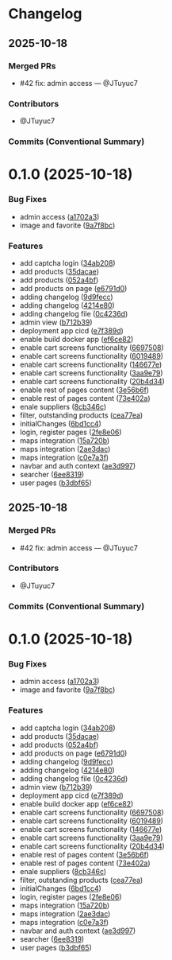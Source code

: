 # Changelog

## 2025-10-18

### Merged PRs

- #42 fix: admin access — @JTuyuc7

### Contributors

- @JTuyuc7

### Commits (Conventional Summary)

# 0.1.0 (2025-10-18)


### Bug Fixes

* admin access ([a1702a3](https://github.com/JTuyuc7/ASII_project/commit/a1702a32d491cb6075ffa79083c9aacd2ef9aac1))
* image and favorite ([9a7f8bc](https://github.com/JTuyuc7/ASII_project/commit/9a7f8bc4f8c43baafdb45788fc6a1a521eb6a8c1))


### Features

* add captcha login ([34ab208](https://github.com/JTuyuc7/ASII_project/commit/34ab208ccb024f8751097c1cdb4866a26d72d1f7))
* add products ([35dacae](https://github.com/JTuyuc7/ASII_project/commit/35dacaed2f5e1ae7d2724257da492f362fb69361))
* add products ([052a4bf](https://github.com/JTuyuc7/ASII_project/commit/052a4bf3b03d3c9da20a0b668312d82a933dda04))
* add products on page ([e6791d0](https://github.com/JTuyuc7/ASII_project/commit/e6791d07a1f8aae4c559f5898b40dc7f84808bb2))
* adding changelog ([9d9fecc](https://github.com/JTuyuc7/ASII_project/commit/9d9feccbd5ae171fc4abff35ccc1e423510069e0))
* adding changelog ([4214e80](https://github.com/JTuyuc7/ASII_project/commit/4214e80d0b62f50c67731720acdfb9c9287a0372))
* adding changelog file ([0c4236d](https://github.com/JTuyuc7/ASII_project/commit/0c4236ddb64340b250c3c7a6c4c77f8ad7855896))
* admin view ([b712b39](https://github.com/JTuyuc7/ASII_project/commit/b712b3992edca1d2536a06655356f523c8a1773f))
* deployment app cicd ([e7f389d](https://github.com/JTuyuc7/ASII_project/commit/e7f389d37862beae47382bd9f40cbb285249ae8a))
* enable build docker app ([ef6ce82](https://github.com/JTuyuc7/ASII_project/commit/ef6ce826463156d28760840a22dd9025717ec3ad))
* enable cart screens functionality ([6697508](https://github.com/JTuyuc7/ASII_project/commit/66975089909c212cc348fd8cbe63f07331398dfe))
* enable cart screens functionality ([6019489](https://github.com/JTuyuc7/ASII_project/commit/601948902a4c07b301889263611421634616e4d8))
* enable cart screens functionality ([146677e](https://github.com/JTuyuc7/ASII_project/commit/146677ea071368219e22adfe8766a8a73121ea30))
* enable cart screens functionality ([3aa9e79](https://github.com/JTuyuc7/ASII_project/commit/3aa9e790cc3cd22dabf765048ef43603f4057834))
* enable cart screens functionality ([20b4d34](https://github.com/JTuyuc7/ASII_project/commit/20b4d347d9e96825131dda67e1401b89ae00573c))
* enable rest of pages content ([3e56b6f](https://github.com/JTuyuc7/ASII_project/commit/3e56b6f928a1627177ad38f4d67587f5aa19b20f))
* enable rest of pages content ([73e402a](https://github.com/JTuyuc7/ASII_project/commit/73e402ade8877032a34d4eab7d5df812c3576fd3))
* enale suppliers ([8cb346c](https://github.com/JTuyuc7/ASII_project/commit/8cb346c7228f9448813a763ca592a002fa8797c4))
* filter, outstanding products ([cea77ea](https://github.com/JTuyuc7/ASII_project/commit/cea77ea60de7f25a1a5eaba73f0c7904aa8d3dba))
* initialChanges ([6bd1cc4](https://github.com/JTuyuc7/ASII_project/commit/6bd1cc4456f6ac4922cf280bb8972ccf9d443617))
* login, register pages ([2fe8e06](https://github.com/JTuyuc7/ASII_project/commit/2fe8e06865cb8c0ab2fd62ad21fcb1dcaa34b0f5))
* maps integration ([15a720b](https://github.com/JTuyuc7/ASII_project/commit/15a720b3f2678a7784afd963346e88a7160dfa1c))
* maps integration ([2ae3dac](https://github.com/JTuyuc7/ASII_project/commit/2ae3dac4d9936e8098fbb3ea2a7b0ec08535719a))
* maps integration ([c0e7a3f](https://github.com/JTuyuc7/ASII_project/commit/c0e7a3f68615a03f4c74f968647cb1c2ac7e74c3))
* navbar and auth context ([ae3d997](https://github.com/JTuyuc7/ASII_project/commit/ae3d9974dd7de8f3739ddaae33a84d7ac6108d74))
* searcher ([6ee8319](https://github.com/JTuyuc7/ASII_project/commit/6ee8319491360b5029a4b3d3a615699b8e53e141))
* user pages ([b3dbf65](https://github.com/JTuyuc7/ASII_project/commit/b3dbf65dde7c52f8a692c78185535319191990c4))





## 2025-10-18

### Merged PRs

- #42 fix: admin access — @JTuyuc7

### Contributors

- @JTuyuc7

### Commits (Conventional Summary)

# 0.1.0 (2025-10-18)


### Bug Fixes

* admin access ([a1702a3](https://github.com/JTuyuc7/ASII_project/commit/a1702a32d491cb6075ffa79083c9aacd2ef9aac1))
* image and favorite ([9a7f8bc](https://github.com/JTuyuc7/ASII_project/commit/9a7f8bc4f8c43baafdb45788fc6a1a521eb6a8c1))


### Features

* add captcha login ([34ab208](https://github.com/JTuyuc7/ASII_project/commit/34ab208ccb024f8751097c1cdb4866a26d72d1f7))
* add products ([35dacae](https://github.com/JTuyuc7/ASII_project/commit/35dacaed2f5e1ae7d2724257da492f362fb69361))
* add products ([052a4bf](https://github.com/JTuyuc7/ASII_project/commit/052a4bf3b03d3c9da20a0b668312d82a933dda04))
* add products on page ([e6791d0](https://github.com/JTuyuc7/ASII_project/commit/e6791d07a1f8aae4c559f5898b40dc7f84808bb2))
* adding changelog ([9d9fecc](https://github.com/JTuyuc7/ASII_project/commit/9d9feccbd5ae171fc4abff35ccc1e423510069e0))
* adding changelog ([4214e80](https://github.com/JTuyuc7/ASII_project/commit/4214e80d0b62f50c67731720acdfb9c9287a0372))
* adding changelog file ([0c4236d](https://github.com/JTuyuc7/ASII_project/commit/0c4236ddb64340b250c3c7a6c4c77f8ad7855896))
* admin view ([b712b39](https://github.com/JTuyuc7/ASII_project/commit/b712b3992edca1d2536a06655356f523c8a1773f))
* deployment app cicd ([e7f389d](https://github.com/JTuyuc7/ASII_project/commit/e7f389d37862beae47382bd9f40cbb285249ae8a))
* enable build docker app ([ef6ce82](https://github.com/JTuyuc7/ASII_project/commit/ef6ce826463156d28760840a22dd9025717ec3ad))
* enable cart screens functionality ([6697508](https://github.com/JTuyuc7/ASII_project/commit/66975089909c212cc348fd8cbe63f07331398dfe))
* enable cart screens functionality ([6019489](https://github.com/JTuyuc7/ASII_project/commit/601948902a4c07b301889263611421634616e4d8))
* enable cart screens functionality ([146677e](https://github.com/JTuyuc7/ASII_project/commit/146677ea071368219e22adfe8766a8a73121ea30))
* enable cart screens functionality ([3aa9e79](https://github.com/JTuyuc7/ASII_project/commit/3aa9e790cc3cd22dabf765048ef43603f4057834))
* enable cart screens functionality ([20b4d34](https://github.com/JTuyuc7/ASII_project/commit/20b4d347d9e96825131dda67e1401b89ae00573c))
* enable rest of pages content ([3e56b6f](https://github.com/JTuyuc7/ASII_project/commit/3e56b6f928a1627177ad38f4d67587f5aa19b20f))
* enable rest of pages content ([73e402a](https://github.com/JTuyuc7/ASII_project/commit/73e402ade8877032a34d4eab7d5df812c3576fd3))
* enale suppliers ([8cb346c](https://github.com/JTuyuc7/ASII_project/commit/8cb346c7228f9448813a763ca592a002fa8797c4))
* filter, outstanding products ([cea77ea](https://github.com/JTuyuc7/ASII_project/commit/cea77ea60de7f25a1a5eaba73f0c7904aa8d3dba))
* initialChanges ([6bd1cc4](https://github.com/JTuyuc7/ASII_project/commit/6bd1cc4456f6ac4922cf280bb8972ccf9d443617))
* login, register pages ([2fe8e06](https://github.com/JTuyuc7/ASII_project/commit/2fe8e06865cb8c0ab2fd62ad21fcb1dcaa34b0f5))
* maps integration ([15a720b](https://github.com/JTuyuc7/ASII_project/commit/15a720b3f2678a7784afd963346e88a7160dfa1c))
* maps integration ([2ae3dac](https://github.com/JTuyuc7/ASII_project/commit/2ae3dac4d9936e8098fbb3ea2a7b0ec08535719a))
* maps integration ([c0e7a3f](https://github.com/JTuyuc7/ASII_project/commit/c0e7a3f68615a03f4c74f968647cb1c2ac7e74c3))
* navbar and auth context ([ae3d997](https://github.com/JTuyuc7/ASII_project/commit/ae3d9974dd7de8f3739ddaae33a84d7ac6108d74))
* searcher ([6ee8319](https://github.com/JTuyuc7/ASII_project/commit/6ee8319491360b5029a4b3d3a615699b8e53e141))
* user pages ([b3dbf65](https://github.com/JTuyuc7/ASII_project/commit/b3dbf65dde7c52f8a692c78185535319191990c4))




